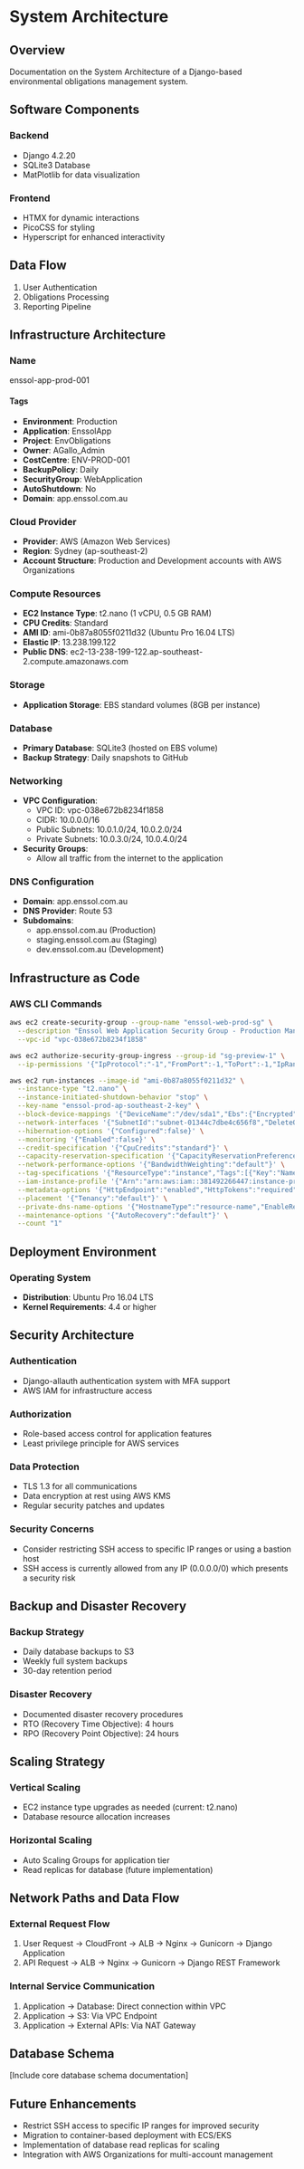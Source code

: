 # System Architecture

## Overview
Documentation on the System Architecture of a Django-based environmental obligations management system.

## Software Components

### Backend
- Django 4.2.20
- SQLite3 Database
- MatPlotlib for data visualization

### Frontend
- HTMX for dynamic interactions
- PicoCSS for styling
- Hyperscript for enhanced interactivity

## Data Flow
1. User Authentication
2. Obligations Processing
3. Reporting Pipeline

## Infrastructure Architecture

### Name
enssol-app-prod-001

#### Tags
- **Environment**: Production
- **Application**: EnssolApp
- **Project**: EnvObligations
- **Owner**: AGallo_Admin
- **CostCentre**: ENV-PROD-001
- **BackupPolicy**: Daily
- **SecurityGroup**: WebApplication
- **AutoShutdown**: No
- **Domain**: app.enssol.com.au

### Cloud Provider
- **Provider**: AWS (Amazon Web Services)
- **Region**: Sydney (ap-southeast-2)
- **Account Structure**: Production and Development accounts with AWS Organizations

### Compute Resources
- **EC2 Instance Type**: t2.nano (1 vCPU, 0.5 GB RAM)
- **CPU Credits**: Standard
- **AMI ID**: ami-0b87a8055f0211d32 (Ubuntu Pro 16.04 LTS)
- **Elastic IP**: 13.238.199.122
- **Public DNS**: ec2-13-238-199-122.ap-southeast-2.compute.amazonaws.com

### Storage
- **Application Storage**: EBS standard volumes (8GB per instance)

### Database
- **Primary Database**: SQLite3 (hosted on EBS volume)
- **Backup Strategy**: Daily snapshots to GitHub

### Networking
- **VPC Configuration**:
  - VPC ID: vpc-038e672b8234f1858
  - CIDR: 10.0.0.0/16
  - Public Subnets: 10.0.1.0/24, 10.0.2.0/24
  - Private Subnets: 10.0.3.0/24, 10.0.4.0/24
- **Security Groups**:
  - Allow all traffic from the internet to the application

### DNS Configuration
- **Domain**: app.enssol.com.au
- **DNS Provider**: Route 53
- **Subdomains**:
  - app.enssol.com.au (Production)
  - staging.enssol.com.au (Staging)
  - dev.enssol.com.au (Development)

## Infrastructure as Code

### AWS CLI Commands
```bash
aws ec2 create-security-group --group-name "enssol-web-prod-sg" \
  --description "Enssol Web Application Security Group - Production Manages network access for Django environmental obligations system. Controls traffic to EC2 instances serving the app.enssol-env.com.au domain." \
  --vpc-id "vpc-038e672b8234f1858"

aws ec2 authorize-security-group-ingress --group-id "sg-preview-1" \
  --ip-permissions '{"IpProtocol":"-1","FromPort":-1,"ToPort":-1,"IpRanges":[{"CidrIp":"0.0.0.0/0","Description":"Allow all IP addresses to access the instance"}]}'

aws ec2 run-instances --image-id "ami-0b87a8055f0211d32" \
  --instance-type "t2.nano" \
  --instance-initiated-shutdown-behavior "stop" \
  --key-name "enssol-prod-ap-southeast-2-key" \
  --block-device-mappings '{"DeviceName":"/dev/sda1","Ebs":{"Encrypted":false,"DeleteOnTermination":true,"SnapshotId":"snap-06e32d71bf3127195","VolumeSize":8,"VolumeType":"standard"}}' \
  --network-interfaces '{"SubnetId":"subnet-01344c7dbe4c656f8","DeleteOnTermination":true,"Description":"Primary network interface for Enssol environmental obligations application - Production environment","AssociatePublicIpAddress":false,"DeviceIndex":0,"Groups":["sg-preview-1"]}' \
  --hibernation-options '{"Configured":false}' \
  --monitoring '{"Enabled":false}' \
  --credit-specification '{"CpuCredits":"standard"}' \
  --capacity-reservation-specification '{"CapacityReservationPreference":"none"}' \
  --network-performance-options '{"BandwidthWeighting":"default"}' \
  --tag-specifications '{"ResourceType":"instance","Tags":[{"Key":"Name","Value":"enssol-app-prod-001"},{"Key":"Environment","Value":"Production"},{"Key":"Application","Value":"EnssolApp"},{"Key":"Project","Value":"EnvObligations"},{"Key":"Owner","Value":"AGallo_Admin"},{"Key":"CostCentre","Value":"ENV-PROD-001"},{"Key":"BackupPolicy","Value":"Daily"},{"Key":"SecurityGroup","Value":"WebApplication"},{"Key":"AutoShutdown","Value":"No"},{"Key":"Domain","Value":"app.enssol.com.au"}]}' \
  --iam-instance-profile '{"Arn":"arn:aws:iam::381492266447:instance-profile/EC2"}' \
  --metadata-options '{"HttpEndpoint":"enabled","HttpTokens":"required","InstanceMetadataTags":"enabled"}' \
  --placement '{"Tenancy":"default"}' \
  --private-dns-name-options '{"HostnameType":"resource-name","EnableResourceNameDnsARecord":true,"EnableResourceNameDnsAAAARecord":false}' \
  --maintenance-options '{"AutoRecovery":"default"}' \
  --count "1"
```

## Deployment Environment

### Operating System
- **Distribution**: Ubuntu Pro 16.04 LTS
- **Kernel Requirements**: 4.4 or higher

## Security Architecture

### Authentication
- Django-allauth authentication system with MFA support
- AWS IAM for infrastructure access

### Authorization
- Role-based access control for application features
- Least privilege principle for AWS services

### Data Protection
- TLS 1.3 for all communications
- Data encryption at rest using AWS KMS
- Regular security patches and updates

### Security Concerns
- Consider restricting SSH access to specific IP ranges or using a bastion host
- SSH access is currently allowed from any IP (0.0.0.0/0) which presents a security risk

## Backup and Disaster Recovery

### Backup Strategy
- Daily database backups to S3
- Weekly full system backups
- 30-day retention period

### Disaster Recovery
- Documented disaster recovery procedures
- RTO (Recovery Time Objective): 4 hours
- RPO (Recovery Point Objective): 24 hours

## Scaling Strategy

### Vertical Scaling
- EC2 instance type upgrades as needed (current: t2.nano)
- Database resource allocation increases

### Horizontal Scaling
- Auto Scaling Groups for application tier
- Read replicas for database (future implementation)

## Network Paths and Data Flow

### External Request Flow
1. User Request → CloudFront → ALB → Nginx → Gunicorn → Django Application
2. API Request → ALB → Nginx → Gunicorn → Django REST Framework

### Internal Service Communication
1. Application → Database: Direct connection within VPC
2. Application → S3: Via VPC Endpoint
3. Application → External APIs: Via NAT Gateway

## Database Schema
[Include core database schema documentation]

## Future Enhancements
- Restrict SSH access to specific IP ranges for improved security
- Migration to container-based deployment with ECS/EKS
- Implementation of database read replicas for scaling
- Integration with AWS Organizations for multi-account management
